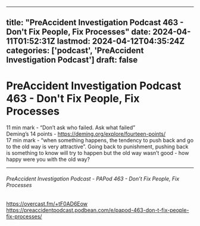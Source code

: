 
---
title: "PreAccident Investigation Podcast 463 - Don't Fix People, Fix Processes"
date: 2024-04-11T01:52:31Z
lastmod: 2024-04-12T04:35:24Z
categories: ['podcast', 'PreAccident Investigation Podcast']
draft: false
---


# PreAccident Investigation Podcast 463 - Don't Fix People, Fix Processes

11 min mark - “Don’t ask who failed. Ask what failed”  
Deming’s 14 points - https://deming.org/explore/fourteen-points/  
17 min mark - “when something happens, the tendency to push back and go to the old way is very attractive”. Going back to punishment, pushing back is something to know will try to happen but the old way wasn’t good - how happy were you with the old way?

---
###### PreAccident Investigation Podcast - PAPod 463 - Don’t Fix People, Fix Processes

https://overcast.fm/+tF0AD6Eow  
https://preaccidentpodcast.podbean.com/e/papod-463-don-t-fix-people-fix-processes/

<!-- #public -->
<!-- #podcast -->
<!-- #PreAccident Investigation Podcast# -->

<!-- {BearID:542EC7ED-A80E-479E-A1B8-ACC4F5092FDC} -->
